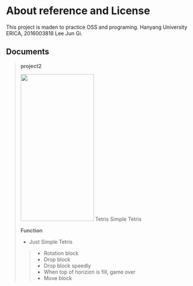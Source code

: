 About reference and License
===========================
This project is maden to practice OSS and programing.
Hanyang University ERICA, 2016003818 Lee Jun Gi.

Documents
---------

> **project2**
>
> <img src="http://i64.tinypic.com/amphq8.png" height = "400" width = "200">
> Tetris
> Simple Tetris
>
> **Function**
> - Just Simple Tetris
> > - Rotation block
> > - Drop block
> > - Drop block speedly
> > - When top of horizion is fill, game over
> > - Move block

